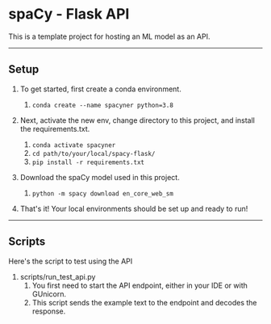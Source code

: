 # spaCy - Flask API
This is a template project for hosting an ML model as an API.

---

## Setup
1. To get started, first create a conda environment.
    1. `conda create --name spacyner python=3.8`
 
2. Next, activate the new env, change directory to this project,
and install the requirements.txt.
    1. `conda activate spacyner`
    2. `cd path/to/your/local/spacy-flask/`
    3. `pip install -r requirements.txt`

3. Download the spaCy model used in this project.
    1. `python -m spacy download en_core_web_sm`

4. That's it! Your local environments should be set up and ready to run!

---

## Scripts
Here's the script to test using the API

1. scripts/run_test_api.py
    1. You first need to start the API endpoint, either in your IDE 
    or with GUnicorn.
    2. This script sends the example text to the endpoint
     and decodes the response.
